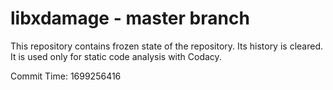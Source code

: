 # libxdamage - master branch

This repository contains frozen state of the repository.
Its history is cleared. It is used only for static code
analysis with Codacy.

Commit Time: 1699256416
